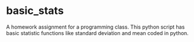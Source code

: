 # basic_stats
A homework assignment for a programming class. This python script has basic statistic functions like standard deviation and mean coded in python. 
